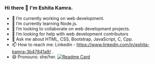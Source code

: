 ### Hi there 👋 I'm Eshita Kamra.
- 🔭 I’m currently working on web development.
- 🌱 I’m currently learning Node.js.
- 👯 I’m looking to collaborate on web development projects.
- 🤔 I’m looking for help with web development contributors
- 💬 Ask me about HTML, CSS, Bootstrap, JavaScript, C, Cpp.
- 📫 How to reach me: Linkedin - https://www.linkedin.com/in/eshita-kamra-3b47841a9/ .
- 😄 Pronouns: she/her.
[![Readme Card](https://github-readme-stats.vercel.app/api/pin/?username=eshitakamra2&repo=github-readme-stats)](https://github.com/eshitakamra2/github-readme-stats)


